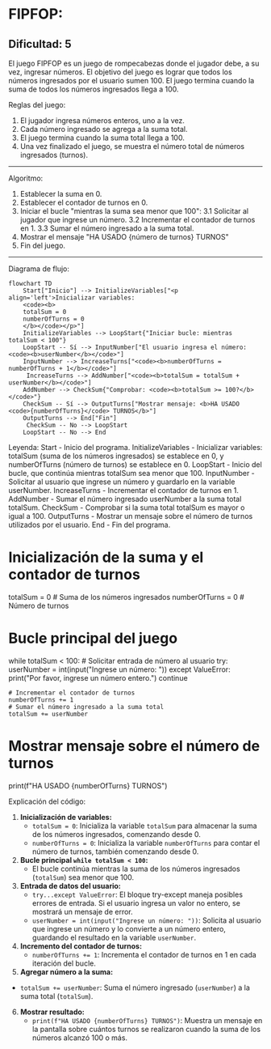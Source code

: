 FIPFOP:
=================
Dificultad: 5
-----------------
El juego FIPFOP es un juego de rompecabezas donde el jugador debe, a su vez, ingresar números.
El objetivo del juego es lograr que todos los números ingresados por el usuario sumen 100.
El juego termina cuando la suma de todos los números ingresados llega a 100.

Reglas del juego:
1. El jugador ingresa números enteros, uno a la vez.
2. Cada número ingresado se agrega a la suma total.
3. El juego termina cuando la suma total llega a 100.
4. Una vez finalizado el juego, se muestra el número total de números ingresados (turnos).
-----------------
Algoritmo:
1. Establecer la suma en 0.
2. Establecer el contador de turnos en 0.
3. Iniciar el bucle "mientras la suma sea menor que 100":
    3.1 Solicitar al jugador que ingrese un número.
    3.2 Incrementar el contador de turnos en 1.
    3.3 Sumar el número ingresado a la suma total.
4. Mostrar el mensaje "HA USADO {número de turnos} TURNOS"
5. Fin del juego.
-----------------
Diagrama de flujo:
```mermaid
flowchart TD
    Start["Inicio"] --> InitializeVariables["<p align='left'>Inicializar variables:
    <code><b>
    totalSum = 0
    numberOfTurns = 0
    </b></code></p>"]
    InitializeVariables --> LoopStart{"Iniciar bucle: mientras totalSum < 100"}
    LoopStart -- Sí --> InputNumber["El usuario ingresa el número: <code><b>userNumber</b></code>"]
    InputNumber --> IncreaseTurns["<code><b>numberOfTurns = numberOfTurns + 1</b></code>"]
     IncreaseTurns --> AddNumber["<code><b>totalSum = totalSum + userNumber</b></code>"]
    AddNumber --> CheckSum{"Comprobar: <code><b>totalSum >= 100?</b></code>"}
    CheckSum -- Sí --> OutputTurns["Mostrar mensaje: <b>HA USADO <code>{numberOfTurns}</code> TURNOS</b>"]
    OutputTurns --> End["Fin"]
     CheckSum -- No --> LoopStart
    LoopStart -- No --> End
```

Leyenda:
    Start - Inicio del programa.
    InitializeVariables - Inicializar variables: totalSum (suma de los números ingresados) se establece en 0, y numberOfTurns (número de turnos) se establece en 0.
    LoopStart - Inicio del bucle, que continúa mientras totalSum sea menor que 100.
    InputNumber - Solicitar al usuario que ingrese un número y guardarlo en la variable userNumber.
    IncreaseTurns - Incrementar el contador de turnos en 1.
    AddNumber - Sumar el número ingresado userNumber a la suma total totalSum.
    CheckSum - Comprobar si la suma total totalSum es mayor o igual a 100.
    OutputTurns - Mostrar un mensaje sobre el número de turnos utilizados por el usuario.
    End - Fin del programa.



# Inicialización de la suma y el contador de turnos
totalSum = 0 # Suma de los números ingresados
numberOfTurns = 0 # Número de turnos

# Bucle principal del juego
while totalSum < 100:
    # Solicitar entrada de número al usuario
    try:
        userNumber = int(input("Ingrese un número: "))
    except ValueError:
         print("Por favor, ingrese un número entero.")
         continue
    
    # Incrementar el contador de turnos
    numberOfTurns += 1
    # Sumar el número ingresado a la suma total
    totalSum += userNumber

# Mostrar mensaje sobre el número de turnos
print(f"HA USADO {numberOfTurns} TURNOS")


Explicación del código:
1. **Inicialización de variables:**
   - `totalSum = 0`: Inicializa la variable `totalSum` para almacenar la suma de los números ingresados, comenzando desde 0.
   - `numberOfTurns = 0`: Inicializa la variable `numberOfTurns` para contar el número de turnos, también comenzando desde 0.
2. **Bucle principal `while totalSum < 100`:**
   -  El bucle continúa mientras la suma de los números ingresados (`totalSum`) sea menor que 100.
3. **Entrada de datos del usuario:**
    - `try...except ValueError`: El bloque try-except maneja posibles errores de entrada. Si el usuario ingresa un valor no entero, se mostrará un mensaje de error.
   - `userNumber = int(input("Ingrese un número: "))`: Solicita al usuario que ingrese un número y lo convierte a un número entero, guardando el resultado en la variable `userNumber`.
4. **Incremento del contador de turnos:**
   - `numberOfTurns += 1`: Incrementa el contador de turnos en 1 en cada iteración del bucle.
5.  **Agregar número a la suma:**
   -  `totalSum += userNumber`: Suma el número ingresado (`userNumber`) a la suma total (`totalSum`).
6.  **Mostrar resultado:**
    - `print(f"HA USADO {numberOfTurns} TURNOS")`: Muestra un mensaje en la pantalla sobre cuántos turnos se realizaron cuando la suma de los números alcanzó 100 o más.
